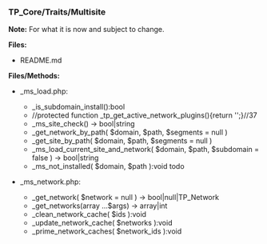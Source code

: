 ### TP_Core/Traits/Multisite

**Note:** For what it is now and subject to change. 

**Files:** 
- README.md

**Files/Methods:** 
- _ms_load.php: 	
	* _is_subdomain_install():bool 
	* //protected function _tp_get_active_network_plugins(){return '';}//37 
	* _ms_site_check() -> bool|string 
	* _get_network_by_path( $domain, $path, $segments = null ) 
	* _get_site_by_path( $domain, $path, $segments = null ) 
	* _ms_load_current_site_and_network( $domain, $path, $subdomain = false ) -> bool|string
	* _ms_not_installed( $domain, $path ):void todo

- _ms_network.php: 	
	* _get_network( $network = null ) -> bool|null|TP_Network 
	* _get_networks(array ...$args) -> array|int 
	* _clean_network_cache( $ids ):void 
	* _update_network_cache( $networks ):void 
	* _prime_network_caches( $network_ids ):void 
